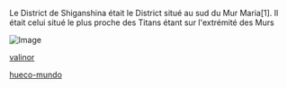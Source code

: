 Le District de Shiganshina était le District situé au sud du Mur Maria[1]. Il était celui situé le plus proche des Titans étant sur l'extrémité des Murs

![Image](https://static.wikia.nocookie.net/shingekinokyojin/images/c/cf/District_de_Shiganshina_-_Anime.png/revision/latest?cb=20141214010719&path-prefix=fr)

[valinor](https://github.com/Doothrat/TP2-Labyrinthe/blob/main/valinor.md)

[hueco-mundo](https://github.com/Doothrat/TP2-Labyrinthe/blob/main/hueco-mundo.md)

